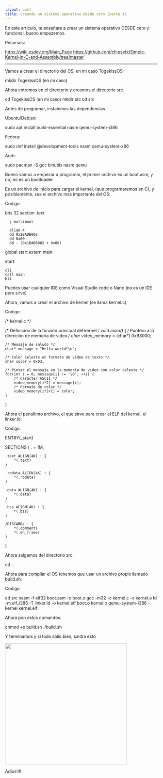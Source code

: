 ```yaml
---
layout: post
title: Creando un sistema operativo desde cero (parte 1)
---
```


En este articulo, te enseñare a crear un sistema operativo DESDE cero y funcional, bueno empezemos.

Recursos:

https://wiki.osdev.org/Main_Page
https://github.com/chipsetx/Simple-Kernel-in-C-and-Assembly/tree/master

----


Vamos a crear el directorio del OS, en mi caso TogekissOS:

mkdir TogekissOS (en mi caso)

Ahora entremos en el directorio y creemos el directorio src.

cd TogekissOS (en mi caso)
mkdir src
cd src


Antes de programar, instalemos las dependencias

Ubuntu/Debian:

sudo apt install build-essential nasm qemu-system-i386

Fedora:

sudo dnf install @development-tools nasm qemu-system-x86

Arch:

sudo pacman -S gcc binutils nasm qemu


Bueno vamos a empezar a programar, el primer archivo es un boot.asm, y no, no es un bootloader.

Es un archivo de inicio para cargar el kernel, (que programaremos en C), y posiblemente, sea el archivo mas importante del OS:

Codigo: 

bits 32
section .text

      ; multiboot

      align 4
      dd 0x1BADB002	
      dd 0x00
      dd - (0x1BADB002 + 0x00)	


global start
extern main

start:

    cli
    call main
    hlt


Puedes usar cualquier IDE como Visual Studio code o Nano (no es un IDE pero sirve)

Ahora, vamos a crear el archivo de kernel (se llama kernel.c)

Codigo:

/* kernel.c */

/* Definición de la función principal del kernel */
void main() {
    /* Puntero a la dirección de memoria de video */
    char* video_memory = (char*) 0xB8000;

    /* Mensaje de saludo */
    char* message = "Hello world!\n";

    /* Color celeste en formato de video de texto */
    char color = 0x03;

    /* Pintar el mensaje en la memoria de video con color celeste */
    for(int i = 0; message[i] != '\0'; ++i) {
        /* Carácter ASCII */
        video_memory[i*2] = message[i];
        /* Formato de color */
        video_memory[i*2+1] = color;
    }
}


Ahora el penultimo archivo, el que sirve para crear el ELF del kernel, el linker.ld:

Codigo:

ENTRY(_start)

SECTIONS {
    . = 1M;

    .text ALIGN(4K) : {
        *(.text)
    }

    .rodata ALIGN(4K) : {
        *(.rodata)
    }

    .data ALIGN(4K) : {
        *(.data)
    }

    .bss ALIGN(4K) : {
        *(.bss)
    }

    /DISCARD/ : {
        *(.comment)
        *(.eh_frame)
    }
}


Ahora salgamos del directorio src.

cd ..

Ahora para compilar el OS tenemos que usar un archivo propio llamado build.sh:

Codigo:

cd src
nasm -f elf32 boot.asm -o boot.o
gcc -m32 -c kernel.c -o kernel.o
ld -m elf_i386 -T linker.ld -o kernel.elf boot.o kernel.o
qemu-system-i386 -kernel kernel.elf

Ahora pon estos comandos:

chmod +x build.sh
./build.sh

Y terminamos y si todo salio bien, saldra esto

<img src="{{ site.baseurl }}/images/parte1.png" style="width: 400px;"/>


Adios!!!!
